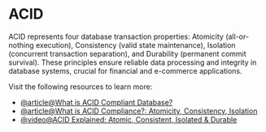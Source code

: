 # ACID

ACID represents four database transaction properties: Atomicity (all-or-nothing execution), Consistency (valid state maintenance), Isolation (concurrent transaction separation), and Durability (permanent commit survival). These principles ensure reliable data processing and integrity in database systems, crucial for financial and e-commerce applications.

Visit the following resources to learn more:

- [@article@What is ACID Compliant Database?](https://retool.com/blog/whats-an-acid-compliant-database/)
- [@article@What is ACID Compliance?: Atomicity, Consistency, Isolation](https://fauna.com/blog/what-is-acid-compliance-atomicity-consistency-isolation)
- [@video@ACID Explained: Atomic, Consistent, Isolated & Durable](https://www.youtube.com/watch?v=yaQ5YMWkxq4)
